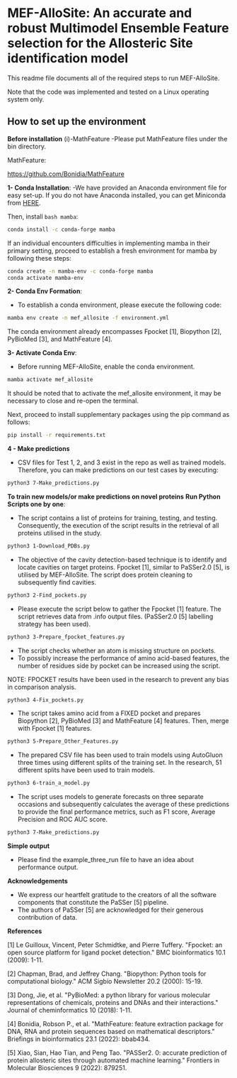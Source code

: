 <h1> MEF-AlloSite: An accurate and robust Multimodel Ensemble Feature selection for the Allosteric Site identification model </h1>

This readme file documents all of the required steps to run MEF-AlloSite.

Note that the code was implemented and tested on a Linux operating system only.

<h2>How to set up the environment</h2>

**Before installation**
(i)-MathFeature
-Please put MathFeature files under the bin directory.

MathFeature:

https://github.com/Bonidia/MathFeature

**1- Conda Installation**:
-We have provided an Anaconda environment file for easy set-up. If you do not have Anaconda installed, you can get Miniconda from [HERE](https://docs.anaconda.com/free/miniconda/).

Then, install ```bash mamba```:
```bash
conda install -c conda-forge mamba
```

If an individual encounters difficulties in implementing mamba in their primary setting, proceed to establish a fresh environment for mamba by following these steps:
```bash
conda create -n mamba-env -c conda-forge mamba
conda activate mamba-env
```

**2- Conda Env Formation**:
- To establish a conda environment, please execute the following code:
```bash
mamba env create -n mef_allosite -f environment.yml
```
The conda environment already encompasses Fpocket [1], Biopython [2], PyBioMed [3], and MathFeature [4].

**3- Activate Conda Env**:
- Before running MEF-AlloSite, enable the conda environment.
```bash
mamba activate mef_allosite
```
It should be noted that to activate the mef_allosite environment, it may be necessary to close and re-open the terminal.

Next, proceed to install supplementary packages using the pip command as follows:
```bash
pip install -r requirements.txt
```


**4 - Make predictions**
- CSV files for Test 1, 2, and 3 exist in the repo as well as trained models. Therefore, you can make predictions on our test cases by executing:
```bash
python3 7-Make_predictions.py
```

**To train new models/or make predictions on novel proteins**
**Run Python Scripts one by one**:
- The script contains a list of proteins for training, testing, and testing. Consequently, the execution of the script results in the retrieval of all proteins utilised in the study.
```bash
python3 1-Download_PDBs.py
```

- The objective of the cavity detection-based technique is to identify and locate cavities on target proteins. Fpocket [1], similar to PaSSer2.0 [5], is utilised by MEF-AlloSite. The script does protein cleaning to subsequently find cavities.
```bash
python3 2-Find_pockets.py
```

- Please execute the script below to gather the Fpocket [1] feature. The script retrieves data from .info output files. (PaSSer2.0 [5] labelling strategy has been used).
```bash
python3 3-Prepare_fpocket_features.py
```

- The script checks whether an atom is missing structure on pockets.
- To possibly increase the performance of amino acid-based features, the number of residues side by pocket can be increased using the script. 

NOTE: FPOCKET results have been used in the research to prevent any bias in comparison analysis.
```bash
python3 4-Fix_pockets.py
```

- The script takes amino acid from a FIXED pocket and prepares Biopython [2], PyBioMed [3] and MathFeature [4] features. Then, merge with Fpocket [1] features.
```bash
python3 5-Prepare_Other_Features.py
```

- The prepared CSV file has been used to train models using AutoGluon three times using different splits of the training set. In the research, 51 different splits have been used to train models.
```bash
python3 6-train_a_model.py
```

- The script uses models to generate forecasts on three separate occasions and subsequently calculates the average of these predictions to provide the final performance metrics, such as F1 score, Average Precision and ROC AUC score.
```bash
python3 7-Make_predictions.py
```

**Simple output**

- Please find the example_three_run file to have an idea about performance output.

**Acknowledgements**

- We express our heartfelt gratitude to the creators of all the software components that constitute the PaSSer [5] pipeline.
- The authors of PaSSer [5] are acknowledged for their generous contribution of data.


**References**


[1] Le Guilloux, Vincent, Peter Schmidtke, and Pierre Tuffery. "Fpocket: an open source platform for ligand pocket detection." BMC bioinformatics 10.1 (2009): 1-11.

[2] Chapman, Brad, and Jeffrey Chang. "Biopython: Python tools for computational biology." ACM Sigbio Newsletter 20.2 (2000): 15-19.

[3] Dong, Jie, et al. "PyBioMed: a python library for various molecular representations of chemicals, proteins and DNAs and their interactions." Journal of cheminformatics 10 (2018): 1-11.

[4] Bonidia, Robson P., et al. "MathFeature: feature extraction package for DNA, RNA and protein sequences based on mathematical descriptors." Briefings in bioinformatics 23.1 (2022): bbab434.

[5] Xiao, Sian, Hao Tian, and Peng Tao. "PASSer2. 0: accurate prediction of protein allosteric sites through automated machine learning." Frontiers in Molecular Biosciences 9 (2022): 879251.

